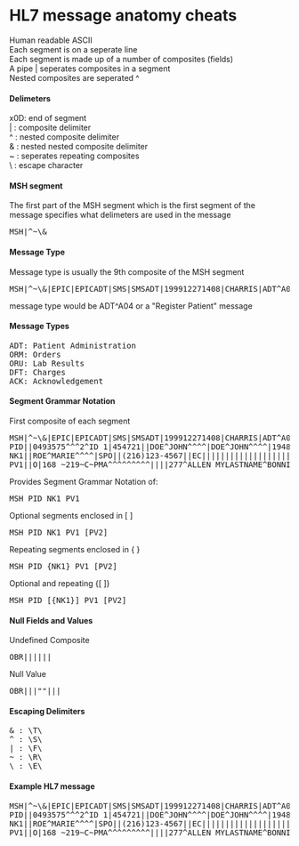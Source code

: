 HL7 message anatomy cheats
==========================

<p>
Human readable ASCII<br>
Each segment is on a seperate line<br>
Each segment is made up of a number of composites (fields)<br>
A pipe | seperates composites in a segment<br>
Nested composites are seperated ^<br>
</p>

<h4>Delimeters</h4>
<p>
x0D: end of segment<br>
| : composite delimiter<br>
^ : nested composite delimiter<br>
& : nested nested composite delimiter<br>
~ : seperates repeating composites<br>
\ : escape character
</p>

<h4>MSH segment</h4>
<p>
The first part of the MSH segment which is the first segment of the message specifies what delimeters are used in the message<br>
<pre>
MSH|^~\&
</pre>
</p>

<h4>Message Type</h4>
<p>
Message type is usually the 9th composite of the MSH segment<br>
<pre>
MSH|^~\&|EPIC|EPICADT|SMS|SMSADT|199912271408|CHARRIS|ADT^A04|1817457|D|2.5|
</pre>
message type would be ADT^A04 or a  "Register Patient" message

<h4>Message Types</h4>
<pre>
ADT: Patient Administration
ORM: Orders
ORU: Lab Results
DFT: Charges
ACK: Acknowledgement
</pre>
</p>

<h4>Segment Grammar Notation</h4>
<p>
First composite of each segment
<pre>
MSH|^~\&|EPIC|EPICADT|SMS|SMSADT|199912271408|CHARRIS|ADT^A04|1817457|D|2.5|
PID||0493575^^^2^ID 1|454721||DOE^JOHN^^^^|DOE^JOHN^^^^|19480203|M||B|254 MYSTREET AVE^^MYTOWN^OH^44123^USA||(216)123-4567|||M|NON|400003403~1129086|
NK1||ROE^MARIE^^^^|SPO||(216)123-4567||EC|||||||||||||||||||||||||||
PV1||O|168 ~219~C~PMA^^^^^^^^^||||277^ALLEN MYLASTNAME^BONNIE^^^^|||||||||| ||2688684|||||||||||||||||||||||||199912271408||||||002376853
</pre>

Provides Segment Grammar Notation of:
<pre>
MSH PID NK1 PV1
</pre>

Optional segments enclosed in [ ]
<pre>
MSH PID NK1 PV1 [PV2]
</pre>

Repeating segments enclosed in { }
<pre>
MSH PID {NK1} PV1 [PV2]
</pre>

Optional and repeating {[ ]}
<pre>
MSH PID [{NK1}] PV1 [PV2]
</pre>

</p>

<h4>Null Fields and Values</h4>
<p>
Undefined Composite
<pre>
OBR||||||
</pre>

Null Value
<pre>
OBR|||""|||
</pre>
</p>

<h4>Escaping Delimiters</h4>
<pre>
& : \T\
^ : \S\
| : \F\
~ : \R\
\ : \E\
</pre>

<h4>Example HL7 message</h4>
<pre>
MSH|^~\&|EPIC|EPICADT|SMS|SMSADT|199912271408|CHARRIS|ADT^A04|1817457|D|2.5|
PID||0493575^^^2^ID 1|454721||DOE^JOHN^^^^|DOE^JOHN^^^^|19480203|M||B|254 MYSTREET AVE^^MYTOWN^OH^44123^USA||(216)123-4567|||M|NON|400003403~1129086|
NK1||ROE^MARIE^^^^|SPO||(216)123-4567||EC|||||||||||||||||||||||||||
PV1||O|168 ~219~C~PMA^^^^^^^^^||||277^ALLEN MYLASTNAME^BONNIE^^^^|||||||||| ||2688684|||||||||||||||||||||||||199912271408||||||002376853
</pre>
